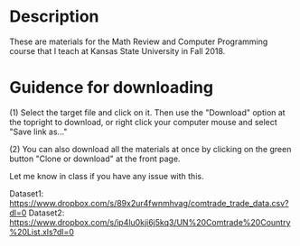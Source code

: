 # Description
These are materials for the Math Review and Computer Programming course that I teach at Kansas State University in Fall 2018. 

# Guidence for downloading
 
 (1) Select the target file and click on it. Then use the "Download" option at the topright to download, or right click your computer mouse and select "Save link as..."
 
 (2) You can also download all the materials at once by clicking on the green button "Clone or download" at the front page. 
 
 Let me know in class if you have any issue with this. 

Dataset1: https://www.dropbox.com/s/89x2ur4fwnmhvag/comtrade_trade_data.csv?dl=0
Dataset2: https://www.dropbox.com/s/ip4lu0kji6j5kq3/UN%20Comtrade%20Country%20List.xls?dl=0
